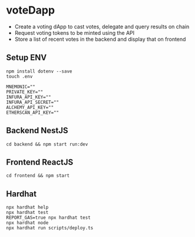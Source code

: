 # voteDapp

* Create a voting dApp to cast votes, delegate and query results on chain
* Request voting tokens to be minted using the API
* Store a list of recent votes in the backend and display that on frontend

## Setup ENV 

```shell
npm install dotenv --save
touch .env
```

```shell
MNEMONIC=""
PRIVATE_KEY=""
INFURA_API_KEY=""
INFURA_API_SECRET=""
ALCHEMY_API_KEY=""
ETHERSCAN_API_KEY=""
```

## Backend NestJS

```shell
cd backend && npm start run:dev
```

## Frontend ReactJS

```shell
cd frontend && npm start
```

## Hardhat

```shell
npx hardhat help
npx hardhat test
REPORT_GAS=true npx hardhat test
npx hardhat node
npx hardhat run scripts/deploy.ts
```
